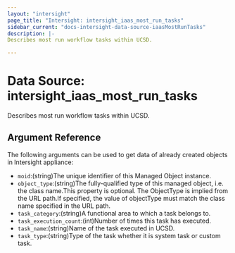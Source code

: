 ```yaml
---
layout: "intersight"
page_title: "Intersight: intersight_iaas_most_run_tasks"
sidebar_current: "docs-intersight-data-source-iaasMostRunTasks"
description: |-
Describes most run workflow tasks within UCSD.

---
```


# Data Source: intersight_iaas_most_run_tasks
Describes most run workflow tasks within UCSD.

## Argument Reference
The following arguments can be used to get data of already created objects in Intersight appliance:
* `moid`:(string)The unique identifier of this Managed Object instance.
* `object_type`:(string)The fully-qualified type of this managed object, i.e. the class name.This property is optional. The ObjectType is implied from the URL path.If specified, the value of objectType must match the class name specified in the URL path.
* `task_category`:(string)A functional area to which a task belongs to.
* `task_execution_count`:(int)Number of times this task has executed.
* `task_name`:(string)Name of the task executed in UCSD.
* `task_type`:(string)Type of the task whether it is system task or custom task.
